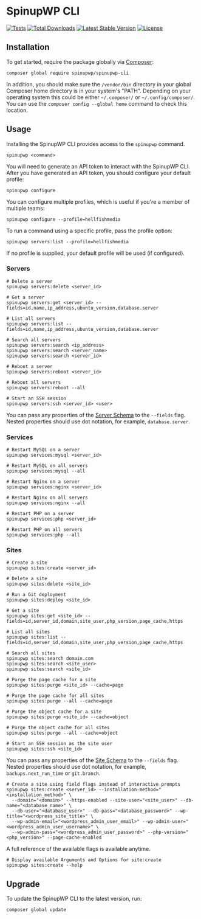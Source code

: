 # SpinupWP CLI

[![Tests](https://github.com/spinupwp/spinupwp-cli/actions/workflows/tests.yml/badge.svg?event=push)](https://github.com/spinupwp/spinupwp-cli/actions/workflows/tests.yml)
[![Total Downloads](https://img.shields.io/packagist/dt/spinupwp/spinupwp-cli)](https://packagist.org/packages/spinupwp/spinupwp-cli)
[![Latest Stable Version](https://img.shields.io/packagist/v/spinupwp/spinupwp-cli)](https://packagist.org/packages/spinupwp/spinupwp-cli)
[![License](https://img.shields.io/packagist/l/spinupwp/spinupwp-cli)](https://packagist.org/packages/spinupwp/spinupwp-cli)

<!-- Everything below this uses very basic Markdown formatting because all updates need to be copied over to the doc at https://spinupwp.com/doc/cli/ -->

## Installation

To get started, require the package globally via [Composer](https://getcomposer.org):

    composer global require spinupwp/spinupwp-cli

In addition, you should make sure the `/vendor/bin` directory in your global Composer home directory is in your system's "PATH". Depending on your operating system this could
be either `~/.composer/` or `~/.config/composer/`. You can use the `composer config --global home` command to check this location.

## Usage

Installing the SpinupWP CLI provides access to the `spinupwp` command.

    spinupwp <command>

You will need to generate an API token to interact with the SpinupWP CLI. After you have generated an API token, you should configure your default profile:

    spinupwp configure

You can configure multiple profiles, which is useful if you're a member of multiple teams:

    spinupwp configure --profile=hellfishmedia

To run a command using a specific profile, pass the profile option:

    spinupwp servers:list --profile=hellfishmedia

If no profile is supplied, your default profile will be used (if configured).

### Servers

    # Delete a server
    spinupwp servers:delete <server_id>

    # Get a server
    spinupwp servers:get <server_id> --fields=id,name,ip_address,ubuntu_version,database.server

    # List all servers
    spinupwp servers:list --fields=id,name,ip_address,ubuntu_version,database.server

    # Search all servers
    spinupwp servers:search <ip_address>
    spinupwp servers:search <server_name>
    spinupwp servers:search <server_id>

    # Reboot a server
    spinupwp servers:reboot <server_id>

    # Reboot all servers
    spinupwp servers:reboot --all

    # Start an SSH session
    spinupwp servers:ssh <server_id> <user>

You can pass any properties of the [Server Schema](https://api.spinupwp.com/?shell#tocS_Server) to the `--fields` flag.
Nested properties should use dot notation, for example, `database.server`.

### Services

    # Restart MySQL on a server
    spinupwp services:mysql <server_id>

    # Restart MySQL on all servers
    spinupwp services:mysql --all

    # Restart Nginx on a server
    spinupwp services:nginx <server_id>

    # Restart Nginx on all servers
    spinupwp services:nginx --all

    # Restart PHP on a server
    spinupwp services:php <server_id>

    # Restart PHP on all servers
    spinupwp services:php --all

### Sites

    # Create a site
    spinupwp sites:create <server_id>

    # Delete a site
    spinupwp sites:delete <site_id>

    # Run a Git deployment
    spinupwp sites:deploy <site_id>

    # Get a site
    spinupwp sites:get <site_id> --fields=id,server_id,domain,site_user,php_version,page_cache,https

    # List all sites
    spinupwp sites:list --fields=id,server_id,domain,site_user,php_version,page_cache,https

    # Search all sites
    spinupwp sites:search domain.com
    spinupwp sites:search <site_user>
    spinupwp sites:search <site_id>

    # Purge the page cache for a site
    spinupwp sites:purge <site_id> --cache=page

    # Purge the page cache for all sites
    spinupwp sites:purge --all --cache=page

    # Purge the object cache for a site
    spinupwp sites:purge <site_id> --cache=object

    # Purge the object cache for all sites
    spinupwp sites:purge --all --cache=object

    # Start an SSH session as the site user
    spinupwp sites:ssh <site_id>

You can pass any properties of the [Site Schema](https://api.spinupwp.com/?shell#tocS_Site) to the `--fields` flag.
Nested properties should use dot notation, for example, `backups.next_run_time` or `git.branch`.

    # Create a site using field flags instead of interactive prompts
    spinupwp sites:create <server_id> --installation-method="<installation_method>" \
      --domain="<domain>" --https-enabled --site-user="<site_user>" --db-name="<database_name>" \
      --db-user="<database_user>" --db-pass="<database_password>" --wp-title="<wordpress_site_title>" \
      --wp-admin-email="<wordpress_admin_user_email>" --wp-admin-user="<wordpress_admin_user_username>" \
      --wp-admin-pass="<wordpress_admin_user_password>" --php-version="<php_version>" --page-cache-enabled

A full reference of the available flags is available anytime.

    # Display available Arguments and Options for site:create 
    spinupwp sites:create --help

## Upgrade

To update the SpinupWP CLI to the latest version, run:

    composer global update
